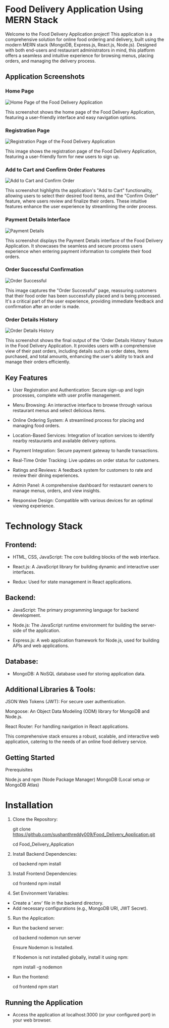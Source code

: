 # Food Delivery Application Using MERN Stack



Welcome to the Food Delivery Application project! This application is a comprehensive solution for online food ordering and delivery, built using the modern MERN stack (MongoDB, Express.js, React.js, Node.js). Designed with both end-users and restaurant administrators in mind, this platform offers a seamless and intuitive experience for browsing menus, placing orders, and managing the delivery process.

## Application Screenshots

### Home Page
![Home Page of the Food Delivery Application](https://github.com/sushanthreddy009/Food_Delivery_Application/blob/main/Images_Results_Website/image2.jpg)

This screenshot shows the home page of the Food Delivery Application, featuring a user-friendly interface and easy navigation options.

### Registration Page
![Registration Page of the Food Delivery Application](https://github.com/sushanthreddy009/Food_Delivery_Application/blob/main/Images_Results_Website/Register_Image.jpg)

This image shows the registration page of the Food Delivery Application, featuring a user-friendly form for new users to sign up.

### Add to Cart and Confirm Order Features
![Add to Cart and Confirm Order](https://github.com/sushanthreddy009/Food_Delivery_Application/blob/main/Images_Results_Website/image%203.jpg?raw=true)

This screenshot highlights the application's "Add to Cart" functionality, allowing users to select their desired food items, and the "Confirm Order" feature, where users review and finalize their orders. These intuitive features enhance the user experience by streamlining the order process.

### Payment Details Interface
![Payment Details](https://github.com/sushanthreddy009/Food_Delivery_Application/blob/main/Images_Results_Website/image4.jpg)

This screenshot displays the Payment Details interface of the Food Delivery Application. It showcases the seamless and secure process users experience when entering payment information to complete their food orders.

### Order Successful Confirmation
![Order Successful](https://github.com/sushanthreddy009/Food_Delivery_Application/blob/main/Images_Results_Website/image5.jpg)

This image captures the "Order Successful" page, reassuring customers that their food order has been successfully placed and is being processed. It's a critical part of the user experience, providing immediate feedback and confirmation after an order is made.


### Order Details History
![Order Details History](https://github.com/sushanthreddy009/Food_Delivery_Application/blob/main/Images_Results_Website/image8.jpg)

This screenshot shows the final output of the 'Order Details History' feature in the Food Delivery Application. It provides users with a comprehensive view of their past orders, including details such as order dates, items purchased, and total amounts, enhancing the user's ability to track and manage their orders efficiently.


## Key Features

- User Registration and Authentication: Secure sign-up and login processes, complete with user profile management.

- Menu Browsing: An interactive interface to browse through various restaurant menus and select delicious items.

- Online Ordering System: A streamlined process for placing and managing food orders.

- Location-Based Services: Integration of location services to identify nearby restaurants and available delivery options.

- Payment Integration: Secure payment gateway to handle transactions.

- Real-Time Order Tracking: Live updates on order status for customers.

- Ratings and Reviews: A feedback system for customers to rate and review their dining experiences.

- Admin Panel: A comprehensive dashboard for restaurant owners to manage menus, orders, and view insights.

- Responsive Design: Compatible with various devices for an optimal viewing experience.


# Technology Stack


## Frontend:

- HTML, CSS, JavaScript: The core building blocks of the web interface.

- React.js: A JavaScript library for building dynamic and interactive user interfaces.

- Redux: Used for state management in React applications.

## Backend:

- JavaScript: The primary programming language for backend development.

- Node.js: The JavaScript runtime environment for building the server-side of the application.

- Express.js: A web application framework for Node.js, used for building APIs and web applications.

## Database:

- MongoDB: A NoSQL database used for storing application data.

## Additional Libraries & Tools:

JSON Web Tokens (JWT): For secure user authentication.

Mongoose: An Object Data Modeling (ODM) library for MongoDB and Node.js.

React Router: For handling navigation in React applications.

This comprehensive stack ensures a robust, scalable, and interactive web application, catering to the needs of an online food delivery service.

## Getting Started

Prerequisites

Node.js and npm (Node Package Manager)
MongoDB (Local setup or MongoDB Atlas)

# Installation

1. Clone the Repository:

    git clone https://github.com/sushanthreddy009/Food_Delivery_Application.git
  
    cd Food_Delivery_Application

2. Install Backend Dependencies:

    cd backend
    npm install

3. Install Frontend Dependencies:

    cd frontend
    npm install

4. Set Environment Variables:

 - Create a '.env' file in the backend directory.
 - Add necessary configurations (e.g., MongoDB URI, JWT Secret).

5. Run the Application:

- Run the backend server:

   cd backend nodemon run server

    Ensure Nodemon is Installed.
    
    If Nodemon is not installed globally, install it using npm:
    
    npm install -g nodemon


- Run the frontend:
   
  cd frontend npm start

## Running the Application

- Access the application at localhost:3000 (or your configured port) in your web browser.

